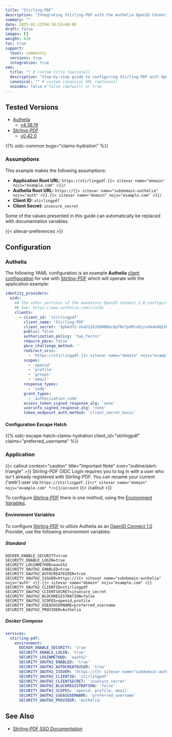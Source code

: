 ```yaml
---
title: "Stirling-PDF"
description: "Integrating Stirling-PDF with the Authelia OpenID Connect 1.0 Provider."
summary: ""
date: 2025-02-23T04:38:52+00:00
draft: false
images: []
weight: 620
toc: true
support:
  level: community
  versions: true
  integration: true
seo:
  title: "" # custom title (optional)
  description: "Step-by-step guide to configuring Stirling-PDF with OpenID Connect 1.0 for secure SSO. Enhance your login flow using Authelia’s modern identity management." # custom description (recommended)
  canonical: "" # custom canonical URL (optional)
  noindex: false # false (default) or true
---
```


## Tested Versions

- [Authelia]
  - [v4.38.19](https://github.com/authelia/authelia/releases/tag/v4.38.19)
- [Stirling-PDF]
  - [v0.42.0](https://github.com/Stirling-Tools/Stirling-PDF/releases/tag/v0.42.0)

{{% oidc-common bugs="claims-hydration" %}}

### Assumptions

This example makes the following assumptions:

- __Application Root URL:__ `https://stirlingpdf.{{< sitevar name="domain" nojs="example.com" >}}/`
- __Authelia Root URL:__ `https://{{< sitevar name="subdomain-authelia" nojs="auth" >}}.{{< sitevar name="domain" nojs="example.com" >}}/`
- __Client ID:__ `stirlingpdf`
- __Client Secret:__ `insecure_secret`

Some of the values presented in this guide can automatically be replaced with documentation variables.

{{< sitevar-preferences >}}

## Configuration

### Authelia

The following YAML configuration is an example __Authelia__ [client configuration] for use with [Stirling-PDF] which will
operate with the application example:

```yaml {title="configuration.yml"}
identity_providers:
  oidc:
    ## The other portions of the mandatory OpenID Connect 1.0 configuration go here.
    ## See: https://www.authelia.com/c/oidc
    clients:
      - client_id: 'stirlingpdf'
        client_name: 'Stirling-PDF'
        client_secret: '$pbkdf2-sha512$310000$c8p78n7pUMln0jzvd4aK4Q$JNRBzwAo0ek5qKn50cFzzvE9RXV88h1wJn5KGiHrD0YKtZaR/nCb2CJPOsKaPK0hjf.9yHxzQGZziziccp6Yng'  # The digest of 'insecure_secret'.
        public: false
        authorization_policy: 'two_factor'
        require_pkce: false
        pkce_challenge_method: ''
        redirect_uris:
          - 'https://stirlingpdf.{{< sitevar name="domain" nojs="example.com" >}}/login/oauth2/code/oidc'
        scopes:
          - 'openid'
          - 'profile'
          - 'groups'
          - 'email'
        response_types:
          - 'code'
        grant_types:
          - 'authorization_code'
        access_token_signed_response_alg: 'none'
        userinfo_signed_response_alg: 'none'
        token_endpoint_auth_method: 'client_secret_basic'
```

#### Configuration Escape Hatch

{{% oidc-escape-hatch-claims-hydration client_id="stirlingpdf" claims="preferred_username" %}}

### Application

{{< callout context="caution" title="Important Note" icon="outline/alert-triangle" >}}
Stirling-PDF OIDC Login requires you to log in with a user who isn't already registered with Stirling-PDF. You can
rename your current ('web') user via `https://stirlingpdf.{{</* sitevar name="domain" nojs="example.com" */>}}/account`
{{< /callout >}}

To configure [Stirling-PDF] there is one method, using the [Environment Variables](#environment-variables).

#### Environment Variables

To configure [Stirling-PDF] to utilize Authelia as an [OpenID Connect 1.0] Provider, use the following environment variables:

##### Standard

```shell {title=".env"}
DOCKER_ENABLE_SECURITY=true
SECURITY_ENABLE_LOGIN=true
SECURITY_LOGINMETHOD=oauth2
SECURITY_OAUTH2_ENABLED=true
SECURITY_OAUTH2_AUTOCREATEUSER=true
SECURITY_OAUTH2_ISSUER=https://{{< sitevar name="subdomain-authelia" nojs="auth" >}}.{{< sitevar name="domain" nojs="example.com" >}}
SECURITY_OAUTH2_CLIENTID=stirlingpdf
SECURITY_OAUTH2_CLIENTSECRET=insecure_secret
SECURITY_OAUTH2_BLOCKREGISTRATION=false
SECURITY_OAUTH2_SCOPES=openid,profile
SECURITY_OAUTH2_USEASUSERNAME=preferred_username
SECURITY_OAUTH2_PROVIDER=Authelia
```

##### Docker Compose

```yaml {title="compose.yml"}
services:
  stirling-pdf:
    environment:
      DOCKER_ENABLE_SECURITY: 'true'
      SECURITY_ENABLE_LOGIN: 'true'
      SECURITY_LOGINMETHOD: 'oauth2'
      SECURITY_OAUTH2_ENABLED: 'true'
      SECURITY_OAUTH2_AUTOCREATEUSER: 'true'
      SECURITY_OAUTH2_ISSUER: 'https://{{< sitevar name="subdomain-authelia" nojs="auth" >}}.{{< sitevar name="domain" nojs="example.com" >}}'
      SECURITY_OAUTH2_CLIENTID: 'stirlingpdf'
      SECURITY_OAUTH2_CLIENTSECRET: 'insecure_secret'
      SECURITY_OAUTH2_BLOCKREGISTRATION: 'false'
      SECURITY_OAUTH2_SCOPES: 'openid, profile, email'
      SECURITY_OAUTH2_USEASUSERNAME: 'preferred_username'
      SECURITY_OAUTH2_PROVIDER: 'Authelia'
```

## See Also

- [Stirling-PDF SSO Documentation](https://docs.stirlingpdf.com/Advanced%20Configuration/Single%20Sign-On%20Configuration)

[Authelia]: https://www.authelia.com
[Stirling-PDF]: https://www.stirlingpdf.com
[OpenID Connect 1.0]: ../../openid-connect/introduction.md
[client configuration]: ../../../configuration/identity-providers/openid-connect/clients.md
